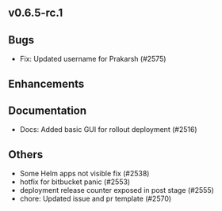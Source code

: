 ## v0.6.5-rc.1

## Bugs
- Fix: Updated username for Prakarsh (#2575)
## Enhancements
## Documentation
- Docs: Added basic GUI for rollout deployment (#2516)
## Others
- Some Helm apps not visible fix (#2538)
- hotfix for bitbucket panic  (#2553)
- deployment release counter exposed in post stage (#2555)
- chore: Updated issue and pr template (#2570)


